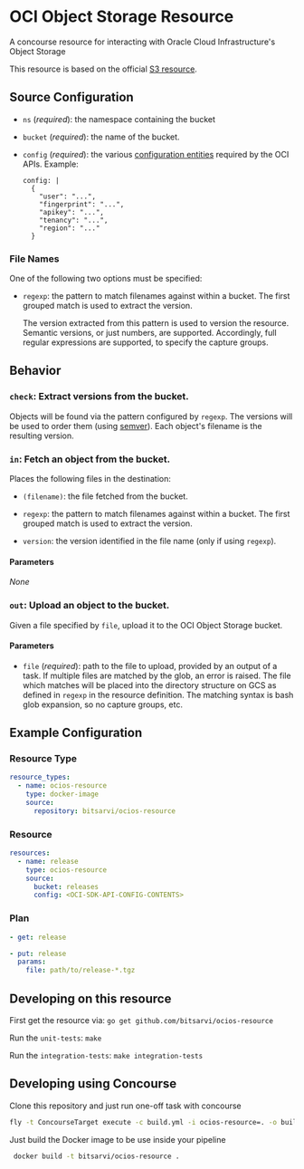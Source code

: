 # OCI Object Storage Resource

A concourse resource for interacting with Oracle Cloud Infrastructure's Object Storage

This resource is based on the official [S3 resource](https://github.com/concourse/s3-resource).

## Source Configuration

* `ns` (*required*): the namespace containing the bucket

* `bucket` (*required*): the name of the bucket.

* `config` (*required*): the various [configuration entities](https://docs.us-phoenix-1.oraclecloud.com/Content/API/Concepts/sdkconfig.htm) required by the OCI APIs. Example:
  ```
  config: |
    {
      "user": "...",
      "fingerprint": "...",
      "apikey": "...",
      "tenancy": "...",
      "region": "..."
    }
  ```

### File Names

One of the following two options must be specified:

* `regexp`: the pattern to match filenames against within a bucket. The first grouped match is used to extract the version.

  The version extracted from this pattern is used to version the resource. Semantic versions, or just numbers, are supported. Accordingly, full regular expressions are supported, to specify the capture groups.

## Behavior

### `check`: Extract versions from the bucket.

Objects will be found via the pattern configured by `regexp`. The versions will be used to order them (using [semver](http://semver.org/)). Each object's filename is the resulting version.

### `in`: Fetch an object from the bucket.

Places the following files in the destination:

* `(filename)`: the file fetched from the bucket.

* `regexp`: the pattern to match filenames against within a bucket. The first grouped match is used to extract the version.

* `version`: the version identified in the file name (only if using `regexp`).

#### Parameters

*None*

### `out`: Upload an object to the bucket.

Given a file specified by `file`, upload it to the OCI Object Storage bucket.

#### Parameters

* `file` (*required*): path to the file to upload, provided by an output of a
  task. If multiple files are matched by the glob, an error is raised. The file which matches will be placed into the directory structure on GCS as defined in `regexp` in the resource definition. The matching syntax is bash glob expansion, so no capture groups, etc.

## Example Configuration

### Resource Type

```yaml
resource_types:
  - name: ocios-resource
    type: docker-image
    source:
      repository: bitsarvi/ocios-resource
```

### Resource

``` yaml
resources:
  - name: release
    type: ocios-resource
    source:
      bucket: releases
      config: <OCI-SDK-API-CONFIG-CONTENTS>
```

### Plan

``` yaml
- get: release
```

``` yaml
- put: release
  params:
    file: path/to/release-*.tgz
```

## Developing on this resource

First get the resource via: `go get github.com/bitsarvi/ocios-resource`

Run the `unit-tests`: `make`

Run the `integration-tests`: `make integration-tests`

## Developing using Concourse
Clone this repository and just run one-off task with concourse

```bash
fly -t ConcourseTarget execute -c build.yml -i ocios-resource=. -o built-resource=.
```


Just build the Docker image to be use inside your pipeline

```bash
 docker build -t bitsarvi/ocios-resource .
```


